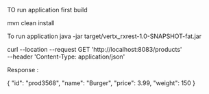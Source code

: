 TO run application first build

mvn clean install

To run application 
java -jar target/vertx_rxrest-1.0-SNAPSHOT-fat.jar


curl --location --request GET 'http://localhost:8083/products' \
--header 'Content-Type: application/json'


Response : 

{
  "id": "prod3568",
  "name": "Burger",
  "price": 3.99,
  "weight": 150
}